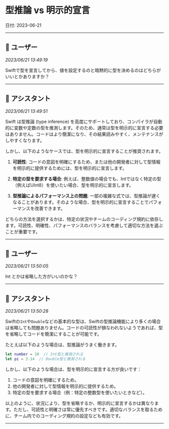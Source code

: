 # 型推論 vs 明示的宣言

日付: 2023-06-21

---

## 👤 ユーザー
*2023/06/21 13:49:19*

Swiftで型を宣言してから、値を設定するのと暗黙的に型を決めるのはどちらがいいとかありますか？

---

## 🤖 アシスタント
*2023/06/21 13:49:51*

Swift は型推論 (type inference) を高度にサポートしており、コンパイラが自動的に変数や定数の型を推測します。そのため、通常は型を明示的に宣言する必要はありません。コードはより簡潔になり、その結果読みやすく、メンテナンスがしやすくなります。

しかし、以下のようなケースでは、型を明示的に宣言することが推奨されます。

1. **可読性**: コードの意図を明確にするため、または他の開発者に対して型情報を明示的に提供するためには、型を明示的に宣言します。

2. **特定の型を要求する場合**: 例えば、整数値の場合でも、Intではなく特定の型（例えばUInt8）を使いたい場合、型を明示的に宣言します。

3. **型推論によるパフォーマンス上の問題**: 一部の複雑な式では、型推論が遅くなることがあります。そのような場合、型を明示的に宣言することでパフォーマンスを改善できます。

どちらの方法を選択するかは、特定の状況やチームのコーディング規約に依存します。可読性、明確性、パフォーマンスのバランスを考慮して適切な方法を選ぶことが重要です。

---

## 👤 ユーザー
*2023/06/21 13:50:05*

Int とかは省略した方がいいのかな？

---

## 🤖 アシスタント
*2023/06/21 13:50:28*

Swiftの`Int`や`Double`などの基本的な型は、Swiftの型推論機能により多くの場合は省略しても問題ありません。コードの可読性が損なわれないようであれば、型を省略してコードを簡潔にすることが可能です。

たとえば以下のような場合は、型推論がうまく働きます。

```swift
let number = 10  // Int型と推測される
let pi = 3.14  // Double型と推測される
```

しかし、以下のような場合は、型を明示的に宣言する方が良いです：

1. コードの意図を明確にするため。
2. 他の開発者に対して型情報を明示的に提供するため。
3. 特定の型を要求する場合（例：特定の整数型を使いたいときなど）。

以上のように、状況により、型を省略するか、明示的に宣言するかは異なります。ただし、可読性と明確さは常に優先すべきです。適切なバランスを取るために、チーム内でのコーディング規約の設定なども有効です。

---
